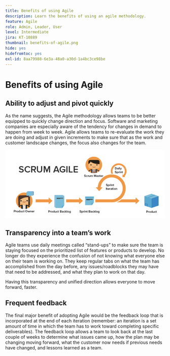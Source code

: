```yaml
---
title: Benefits of using Agile
description: Learn the benefits of using an agile methodology.
feature: Agile
role: Admin, Leader, User
level: Intermediate
jira: KT-10889
thumbnail: benefits-of-agile.png
hide: yes
hidefromtoc: yes
exl-id: 8aa79988-6e3a-48a0-a30d-1a4bc3ce98be
---
```

# Benefits of using Agile

## Ability to adjust and pivot quickly 

As the name suggests, the Agile methodology allows teams to be better equipped to quickly change direction and focus. Software and marketing companies are especially aware of the tendency for changes in demand to happen from week to week. Agile allows teams to re-evaluate the work they are doing and adjust in given increments to make sure that as the work and customer landscape changes, the focus also changes for the team. 

![Agile work stream](assets/agile-work-stream.png)

## Transparency into a team’s work 

Agile teams use daily meetings called “stand-ups” to make sure the team is staying focused on the prioritized list of features or products to develop. No longer do they experience the confusion of not knowing what everyone else on their team is working on. They keep regular tabs on what the team has accomplished from the day before, any issues/roadblocks they may have that need to be addressed, and what they plan to work on that day. 

 

Having this transparency and unified direction allows everyone to move forward, faster. 

 

## Frequent feedback 

The final major benefit of adopting Agile would be the feedback loop that is incorporated at the end of each iteration (remember: an iteration is a set amount of time in which the team has to work toward completing specific deliverables). The feedback loop allows a team to look back at the last couple of weeks to determine what issues came up, how the plan may be changing moving forward, what the customer now needs if previous needs have changed, and lessons learned as a team.
